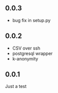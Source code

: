 ## 0.0.3

* bug fix in setup.py

## 0.0.2

* CSV over ssh
* postgresql wrapper
* k-anonymity

## 0.0.1

Just a test
